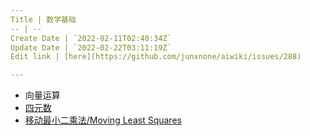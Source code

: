 ```yaml
---
Title | 数学基础
-- | --
Create Date | `2022-02-11T02:48:34Z`
Update Date | `2022-02-22T03:11:19Z`
Edit link | [here](https://github.com/junxnone/aiwiki/issues/288)

---
```

- 向量运算
- [四元数](/Quaternion)
- [移动最小二乘法/Moving Least Squares](/Moving_Least_Squares)
